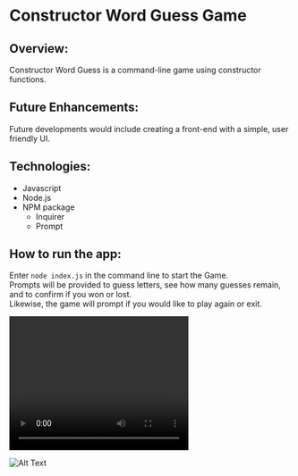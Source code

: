 # Constructor Word Guess Game


## Overview: 
Constructor Word Guess is a command-line game using constructor functions.


## Future Enhancements:
Future developments would include creating a front-end with a simple, user friendly UI.

## Technologies:
-	Javascript
-	Node.js
-	NPM package
    -	Inquirer
    -	Prompt


## How to run the app:

Enter `node index.js` in the command line to start the Game. <br>
Prompts will be provided to guess letters, see how many guesses remain, and to confirm if you won or lost. <br>
Likewise, the game will prompt if you would like to play again or exit.

<video width="320" height="240" controls>
  <source src="readMeVideo.mp4" type="video/mp4">
Your browser does not support the video tag.
</video>

![Alt Text](https://media.giphy.com/media/YP1I99DV0ACizS42Dv/giphy.gif)
